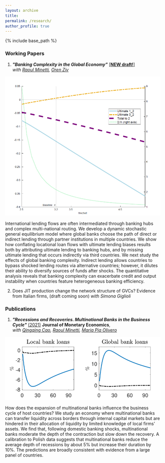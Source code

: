 ```yaml
---
layout: archive
title: 
permalink: /research/
author_profile: true
---
```


{% include base_path %}


### Working Papers
  1. ***"Banking Complexity in the Global Economy"*** <a href="https://it.overleaf.com/download/project/6310c09efa33df4ac0e42931/build/18d7e03fd92-71fbff2163ddb2ca/output/output.pdf?compileGroup=priority&clsiserverid=clsi-pre-emp-c2d-d-f-9njb&enable_pdf_caching=true&popupDownload=true" target="_blank">[**NEW draft!**]</a>  
*with <a href="https://raoulminetti.weebly.com/" target="_blank">Raoul Minetti</a>, <a href="https://orenziv.org/" target="_blank">Oren Ziv</a>*

<img src="https://github.com/giacomo-romanini/giacomo-romanini.github.io/blob/master/images/Complexity.png?raw=true" alt="drawing" heigth="200"/>

International lending flows are often intermediated through banking hubs and
complex multi-national routing. We develop a dynamic stochastic general equilibrium
model where global banks choose the path of direct or indirect lending
through partner institutions in multiple countries. We show how conflating locational
loan flows with ultimate lending biases results both by attributing ultimate
lending to banking hubs, and by missing ultimate lending that occurs indirectly
via third countries. We next study the effects of global banking complexity.
Indirect lending allows countries to bypass shocked lending routes via alternative
countries; however, it dilutes their ability to diversify sources of funds after
shocks. The quantitative analysis reveals that banking complexity can exacerbate
credit and output instability when countries feature heterogeneous banking
efficiency.

  2. Does JIT production change the network structure of GVCs? Evidence from Italian firms, (draft coming soon) 
*with Simona Giglioli* 

### Publications

  1. ***"Recessions and Recoveries. Multinational Banks in the Business Cycle"*** <a href="https://www.sciencedirect.com/science/article/abs/pii/S0304393220300015" target="_blank">(2021)</a> **Journal of Monetary Economics**,  
*with <a href="https://qingqingcao.weebly.com/" target="_blank">Qingqing Cao</a>, <a href="https://raoulminetti.weebly.com/" target="_blank">Raoul Minetti</a>, <a href="https://www.lebow.drexel.edu/people/mariaolivero" target="_blank">Maria Pia Olivero</a>*

![alt text](https://github.com/giacomo-romanini/giacomo-romanini.github.io/blob/master/images/JMEfig.png?raw=true)

How does the expansion of multinational banks influence the business cycle of host countries? We study an economy where multinational banks can transfer liquidity across borders through internal capital markets but are hindered in their allocation of liquidity by limited knowledge of local firms’ assets. We find that, following domestic banking shocks, multinational banks moderate the depth of the contraction but slow down the recovery. A calibration to Polish data suggests that multinational banks reduce the average depth of recessions by about 5% but increase their duration by 10%. The predictions are broadly consistent with evidence from a large panel of countries.




